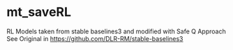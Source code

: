 # mt_saveRL
RL Models taken from stable baselines3 and modified with Safe Q Approach
See Original in 
https://github.com/DLR-RM/stable-baselines3
